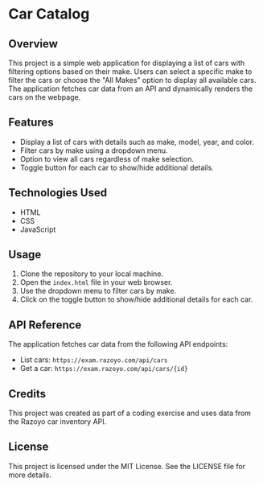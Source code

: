 # Car Catalog

## Overview
This project is a simple web application for displaying a list of cars with filtering options based on their make. Users can select a specific make to filter the cars or choose the "All Makes" option to display all available cars. The application fetches car data from an API and dynamically renders the cars on the webpage.

## Features
- Display a list of cars with details such as make, model, year, and color.
- Filter cars by make using a dropdown menu.
- Option to view all cars regardless of make selection.
- Toggle button for each car to show/hide additional details.

## Technologies Used
- HTML
- CSS
- JavaScript

## Usage
1. Clone the repository to your local machine.
2. Open the `index.html` file in your web browser.
3. Use the dropdown menu to filter cars by make.
4. Click on the toggle button to show/hide additional details for each car.

## API Reference
The application fetches car data from the following API endpoints:
- List cars: `https://exam.razoyo.com/api/cars`
- Get a car: `https://exam.razoyo.com/api/cars/{id}`

## Credits
This project was created as part of a coding exercise and uses data from the Razoyo car inventory API.

## License
This project is licensed under the MIT License. See the LICENSE file for more details.
